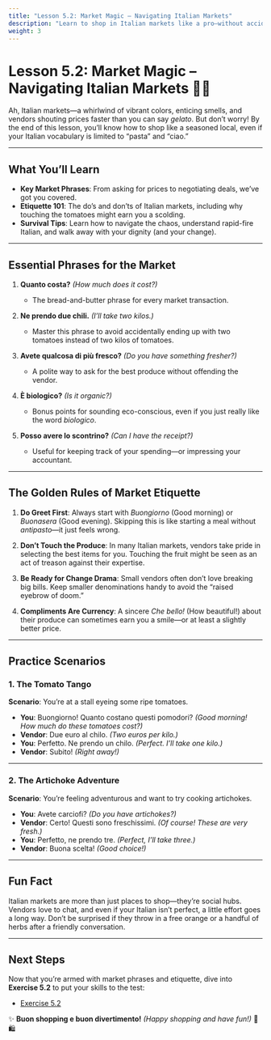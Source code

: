 ```yaml
---
title: "Lesson 5.2: Market Magic – Navigating Italian Markets"
description: "Learn to shop in Italian markets like a pro—without accidentally buying a kilo of garlic instead of grapes."
weight: 3
---
```


# Lesson 5.2: Market Magic – Navigating Italian Markets 🥕🍅

Ah, Italian markets—a whirlwind of vibrant colors, enticing smells, and vendors shouting prices faster than you can say *gelato*. But don’t worry! By the end of this lesson, you’ll know how to shop like a seasoned local, even if your Italian vocabulary is limited to “pasta” and “ciao.”

---

## What You’ll Learn  

- **Key Market Phrases**: From asking for prices to negotiating deals, we’ve got you covered.  
- **Etiquette 101**: The do’s and don’ts of Italian markets, including why touching the tomatoes might earn you a scolding.  
- **Survival Tips**: Learn how to navigate the chaos, understand rapid-fire Italian, and walk away with your dignity (and your change).  

---

## Essential Phrases for the Market  

1. **Quanto costa?** *(How much does it cost?)*  
   - The bread-and-butter phrase for every market transaction.  

2. **Ne prendo due chili.** *(I’ll take two kilos.)*  
   - Master this phrase to avoid accidentally ending up with two tomatoes instead of two kilos of tomatoes.  

3. **Avete qualcosa di più fresco?** *(Do you have something fresher?)*  
   - A polite way to ask for the best produce without offending the vendor.  

4. **È biologico?** *(Is it organic?)*  
   - Bonus points for sounding eco-conscious, even if you just really like the word *biologico*.  

5. **Posso avere lo scontrino?** *(Can I have the receipt?)*  
   - Useful for keeping track of your spending—or impressing your accountant.  

---

## The Golden Rules of Market Etiquette  

1. **Do Greet First**: Always start with *Buongiorno* (Good morning) or *Buonasera* (Good evening). Skipping this is like starting a meal without *antipasto*—it just feels wrong.  

2. **Don’t Touch the Produce**: In many Italian markets, vendors take pride in selecting the best items for you. Touching the fruit might be seen as an act of treason against their expertise.  

3. **Be Ready for Change Drama**: Small vendors often don’t love breaking big bills. Keep smaller denominations handy to avoid the “raised eyebrow of doom.”  

4. **Compliments Are Currency**: A sincere *Che bello!* (How beautiful!) about their produce can sometimes earn you a smile—or at least a slightly better price.  

---

## Practice Scenarios  

### 1. The Tomato Tango  
**Scenario**: You’re at a stall eyeing some ripe tomatoes.  

- **You**: Buongiorno! Quanto costano questi pomodori? *(Good morning! How much do these tomatoes cost?)*  
- **Vendor**: Due euro al chilo. *(Two euros per kilo.)*  
- **You**: Perfetto. Ne prendo un chilo. *(Perfect. I’ll take one kilo.)*  
- **Vendor**: Subito! *(Right away!)*  

---

### 2. The Artichoke Adventure  
**Scenario**: You’re feeling adventurous and want to try cooking artichokes.  

- **You**: Avete carciofi? *(Do you have artichokes?)*  
- **Vendor**: Certo! Questi sono freschissimi. *(Of course! These are very fresh.)*  
- **You**: Perfetto, ne prendo tre. *(Perfect, I’ll take three.)*  
- **Vendor**: Buona scelta! *(Good choice!)*  

---

## Fun Fact  

Italian markets are more than just places to shop—they’re social hubs. Vendors love to chat, and even if your Italian isn’t perfect, a little effort goes a long way. Don’t be surprised if they throw in a free orange or a handful of herbs after a friendly conversation.

---

## Next Steps  

Now that you’re armed with market phrases and etiquette, dive into **Exercise 5.2** to put your skills to the test:  
- [Exercise 5.2](../exercise5.2/)  

✨ **Buon shopping e buon divertimento!** *(Happy shopping and have fun!)* 🍋🛍️
